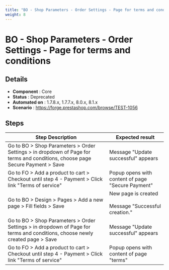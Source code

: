 ```yaml
---
title: "BO - Shop Parameters - Order Settings - Page for terms and conditions"
weight: 8
---
```


# BO - Shop Parameters - Order Settings - Page for terms and conditions
## Details
* **Component** : Core
* **Status** : Deprecated
* **Automated on** : 1.7.8.x, 1.7.7.x, 8.0.x, 8.1.x
* **Scenario** : https://forge.prestashop.com/browse/TEST-1056

## Steps
| Step Description | Expected result |
| ----- | ----- |
| Go to BO > Shop Parameters > Order Settings > in dropdown of Page for terms and conditions, choose page Secure Payment > Save | Message "Update successful" appears |
| Go to FO > Add a product to cart > Checkout until step 4 - Payment > Click link "Terms of service" | Popup opens with content of page "Secure Payment" |
| Go to BO > Design > Pages > Add a new page > Fill fields > Save | New page is created<br><br>Message "Successful creation." |
| Go to BO > Shop Parameters > Order Settings > in dropdown of Page for terms and conditions, choose newly created page > Save | Message "Update successful" appears |
| Go to FO > Add a product to cart > Checkout until step 4 - Payment > Click link "Terms of service" | Popup opens with content of page "terms" |
